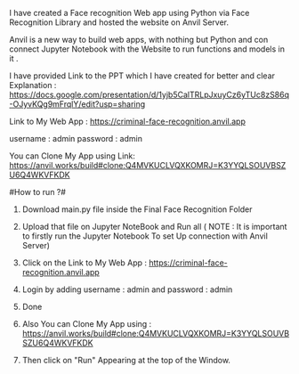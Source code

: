  I have created a Face recognition Web app using Python via Face Recognition Library and hosted the website on Anvil Server.
 
Anvil is a new way to build web apps, with nothing but Python and con connect Jupyter Notebook with the Website to run functions and models in it . 

I have provided Link to the PPT which I have created for better and clear Explanation : https://docs.google.com/presentation/d/1yjb5CalTRLpJxuyCz6yTUc8zS86q-OJyvKQg9mFrqlY/edit?usp=sharing  

Link to My Web App :  https://criminal-face-recognition.anvil.app  

username : admin
password : admin 

You can Clone My App using Link: https://anvil.works/build#clone:Q4MVKUCLVQXKOMRJ=K3YYQLSOUVBSZU6Q4WKVFKDK

#How to run ?# 
1. Download main.py file inside the Final Face Recognition Folder

2. Upload that file on Jupyter NoteBook and Run all ( NOTE :  It is important to firstly run the Jupyter Notebook To set Up connection with Anvil Server)
 
3. Click on the Link to My Web App :  https://criminal-face-recognition.anvil.app  

4. Login by adding username : admin and password : admin 

5. Done

6. Also You can Clone My App using : https://anvil.works/build#clone:Q4MVKUCLVQXKOMRJ=K3YYQLSOUVBSZU6Q4WKVFKDK

7. Then click on "Run" Appearing at the top of the Window. 

